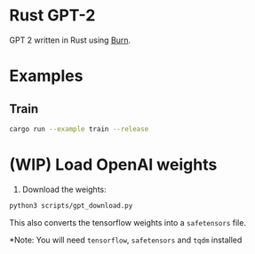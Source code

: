 # Rust GPT-2

GPT 2 written in Rust using [Burn](https://github.com/tracel-ai/burn).

# Examples

## Train

```bash
cargo run --example train --release
```


# (WIP) Load OpenAI weights

1. Download the weights:
```bash
python3 scripts/gpt_download.py
```
This also converts the tensorflow weights into a `safetensors` file.

*Note: You will need `tensorflow`, `safetensors` and `tqdm` installed

